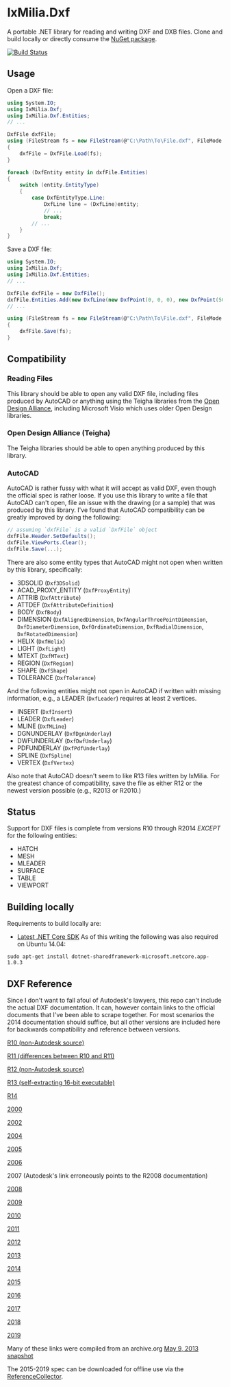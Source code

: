 ﻿IxMilia.Dxf
===========

A portable .NET library for reading and writing DXF and DXB files.  Clone and
build locally or directly consume the
[NuGet package](http://www.nuget.org/packages/IxMilia.Dxf/).

[![Build Status](https://dev.azure.com/ixmilia/public/_apis/build/status/Dxf?branchName=master)](https://dev.azure.com/ixmilia/public/_build/latest?definitionId=9)

## Usage

Open a DXF file:

``` C#
using System.IO;
using IxMilia.Dxf;
using IxMilia.Dxf.Entities;
// ...

DxfFile dxfFile;
using (FileStream fs = new FileStream(@"C:\Path\To\File.dxf", FileMode.Open))
{
    dxfFile = DxfFile.Load(fs);
}

foreach (DxfEntity entity in dxfFile.Entities)
{
    switch (entity.EntityType)
    {
        case DxfEntityType.Line:
            DxfLine line = (DxfLine)entity;
            // ...
            break;
        // ...
    }
}
```

Save a DXF file:

``` C#
using System.IO;
using IxMilia.Dxf;
using IxMilia.Dxf.Entities;
// ...

DxfFile dxfFile = new DxfFile();
dxfFile.Entities.Add(new DxfLine(new DxfPoint(0, 0, 0), new DxfPoint(50, 50, 0)));
// ...

using (FileStream fs = new FileStream(@"C:\Path\To\File.dxf", FileMode.Create))
{
    dxfFile.Save(fs);
}
```

## Compatibility

### Reading Files

This library should be able to open any valid DXF file, including files produced by AutoCAD or anything using the
Teigha libraries from the [Open Design Alliance](https://opendesign.com), including Microsoft Visio which uses older
Open Design libraries.

### Open Design Alliance (Teigha)

The Teigha libraries should be able to open anything produced by this library.

### AutoCAD

AutoCAD is rather fussy with what it will accept as valid DXF, even though the official spec is rather loose.  If you
use this library to write a file that AutoCAD can't open, file an issue with the drawing (or a sample) that was
produced by this library.  I've found that AutoCAD compatibility can be greatly improved by doing the following:

``` C#
// assuming `dxfFile` is a valid `DxfFile` object
dxfFile.Header.SetDefaults();
dxfFile.ViewPorts.Clear();
dxfFile.Save(...);
```

There are also some entity types that AutoCAD might not open when written by this library, specifically:

- 3DSOLID (`Dxf3DSolid`)
- ACAD_PROXY_ENTITY (`DxfProxyEntity`)
- ATTRIB (`DxfAttribute`)
- ATTDEF (`DxfAttributeDefinition`)
- BODY (`DxfBody`)
- DIMENSION (`DxfAlignedDimension`, `DxfAngularThreePointDimension`, `DxfDiameterDimension`, `DxfOrdinateDimension`,
  `DxfRadialDimension`, `DxfRotatedDimension`)
- HELIX (`DxfHelix`)
- LIGHT (`DxfLight`)
- MTEXT (`DxfMText`)
- REGION (`DxfRegion`)
- SHAPE (`DxfShape`)
- TOLERANCE (`DxfTolerance`)

And the following entities might not open in AutoCAD if written with missing information, e.g., a LEADER (`DxfLeader`)
requires at least 2 vertices.

- INSERT (`DxfInsert`)
- LEADER (`DxfLeader`)
- MLINE (`DxfMLine`)
- DGNUNDERLAY (`DxfDgnUnderlay`)
- DWFUNDERLAY (`DxfDwfUnderlay`)
- PDFUNDERLAY (`DxfPdfUnderlay`)
- SPLINE (`DxfSpline`)
- VERTEX (`DxfVertex`)

Also note that AutoCAD doesn't seem to like R13 files written by IxMilia.  For the greatest chance of compatibility,
save the file as either R12 or the newest version possible (e.g., R2013 or R2010.)

## Status

Support for DXF files is complete from versions R10 through R2014 _EXCEPT_ for the following entities:
- HATCH
- MESH
- MLEADER
- SURFACE
- TABLE
- VIEWPORT

## Building locally

Requirements to build locally are:

- [Latest .NET Core SDK](https://github.com/dotnet/cli/releases)  As of this writing the following was also required on Ubuntu 14.04:

`sudo apt-get install dotnet-sharedframework-microsoft.netcore.app-1.0.3`

## DXF Reference

Since I don't want to fall afoul of Autodesk's lawyers, this repo can't include the actual DXF documentation.  It can,
however contain links to the official documents that I've been able to scrape together.  For most scenarios the 2014
documentation should suffice, but all other versions are included here for backwards compatibility and reference
between versions.

[R10 (non-Autodesk source)](http://www.martinreddy.net/gfx/3d/DXF10.spec)

[R11 (differences between R10 and R11)](http://autodesk.blogs.com/between_the_lines/ACAD_R11.html)

[R12 (non-Autodesk source)](http://www.martinreddy.net/gfx/3d/DXF12.spec)

[R13 (self-extracting 16-bit executable)](http://www.autodesk.com/techpubs/autocad/dxf/dxf13_hlp.exe)

[R14](http://www.autodesk.com/techpubs/autocad/acadr14/dxf/index.htm)

[2000](http://www.autodesk.com/techpubs/autocad/acad2000/dxf/index.htm)

[2002](http://www.autodesk.com/techpubs/autocad/dxf/dxf2002.pdf)

[2004](http://download.autodesk.com/prodsupp/downloads/dxf.pdf)

[2005](http://download.autodesk.com/prodsupp/downloads/acad_dxf.pdf)

[2006](http://images.autodesk.com/adsk/files/dxf_format.pdf)

2007 (Autodesk's link erroneously points to the R2008 documentation)

[2008](http://images.autodesk.com/adsk/files/acad_dxf0.pdf)

[2009](http://images.autodesk.com/adsk/files/acad_dxf.pdf)

[2010](http://images.autodesk.com/adsk/files/acad_dxf1.pdf)

[2011](http://images.autodesk.com/adsk/files/acad_dxf2.pdf)

[2012](http://images.autodesk.com/adsk/files/autocad_2012_pdf_dxf-reference_enu.pdf)

[2013](http://images.autodesk.com/adsk/files/autocad_2013_pdf_dxf_reference_enu.pdf)

[2014](http://images.autodesk.com/adsk/files/autocad_2014_pdf_dxf_reference_enu.pdf)

[2015](http://help.autodesk.com/cloudhelp/2015/ENU/AutoCAD-DXF/files/GUID-235B22E0-A567-4CF6-92D3-38A2306D73F3.htm)

[2016](http://help.autodesk.com/cloudhelp/2016/ENU/AutoCAD-DXF/files/GUID-235B22E0-A567-4CF6-92D3-38A2306D73F3.htm)

[2017](http://help.autodesk.com/cloudhelp/2017/ENU/AutoCAD-DXF/files/GUID-235B22E0-A567-4CF6-92D3-38A2306D73F3.htm)

[2018](http://help.autodesk.com/cloudhelp/2018/ENU/AutoCAD-DXF/files/GUID-235B22E0-A567-4CF6-92D3-38A2306D73F3.htm)

[2019](http://help.autodesk.com/cloudhelp/2019/ENU/AutoCAD-DXF/files/GUID-235B22E0-A567-4CF6-92D3-38A2306D73F3.htm)

Many of these links were compiled from an archive.org [May 9, 2013 snapshot](https://web.archive.org/web/20130509144333/http://usa.autodesk.com/adsk/servlet/item?siteID=123112&id=12272454&linkID=10809853)

The 2015-2019 spec can be downloaded for offline use via the [ReferenceCollector](src/IxMilia.Dxf.ReferenceCollector/README.md).
